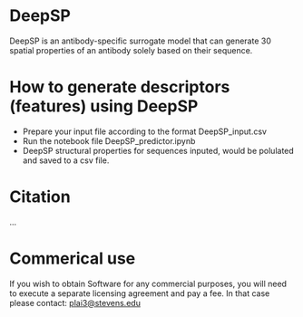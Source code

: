 # DeepSP
DeepSP is an antibody-specific surrogate model that can generate 30 spatial properties of an antibody solely based on their sequence.

# How to generate descriptors (features) using DeepSP

- Prepare your input file according to the format DeepSP_input.csv
- Run the notebook file DeepSP_predictor.ipynb
- DeepSP structural properties for sequences inputed, would be polulated and saved to a csv file.

# Citation
...

# Commerical use
If you wish to obtain Software for any commercial purposes, you will need to execute a separate licensing agreement and pay a fee. In that case please contact: plai3@stevens.edu
